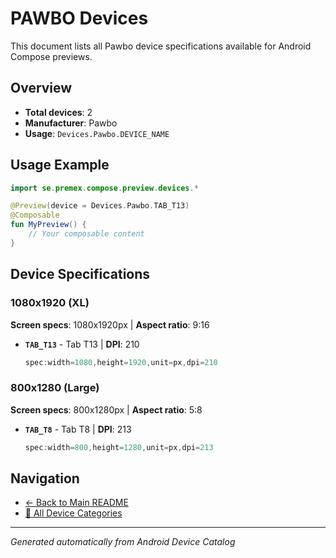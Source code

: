 # PAWBO Devices

This document lists all Pawbo device specifications available for Android Compose previews.

## Overview

- **Total devices**: 2
- **Manufacturer**: Pawbo
- **Usage**: `Devices.Pawbo.DEVICE_NAME`

## Usage Example

```kotlin
import se.premex.compose.preview.devices.*

@Preview(device = Devices.Pawbo.TAB_T13)
@Composable
fun MyPreview() {
    // Your composable content
}
```

## Device Specifications

### 1080x1920 (XL)

**Screen specs**: 1080x1920px | **Aspect ratio**: 9:16

- **`TAB_T13`** - Tab T13 | **DPI**: 210
  ```kotlin
  spec:width=1080,height=1920,unit=px,dpi=210
  ```

### 800x1280 (Large)

**Screen specs**: 800x1280px | **Aspect ratio**: 5:8

- **`TAB_T8`** - Tab T8 | **DPI**: 213
  ```kotlin
  spec:width=800,height=1280,unit=px,dpi=213
  ```

## Navigation

- [← Back to Main README](../../README.md)
- [📱 All Device Categories](../README.md)

---
*Generated automatically from Android Device Catalog*
